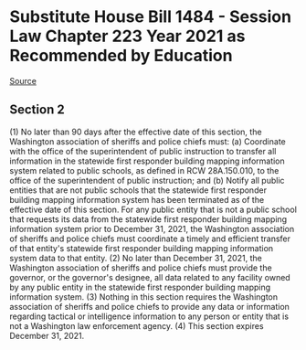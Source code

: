 # Substitute House Bill 1484 - Session Law Chapter 223 Year 2021 as Recommended by Education

[Source](http://lawfilesext.leg.wa.gov/biennium/2021-22/Xml/Bills/Session%20Laws/House/1484-S.SL.xml)
## Section 2
(1) No later than 90 days after the effective date of this section, the Washington association of sheriffs and police chiefs must:
(a) Coordinate with the office of the superintendent of public instruction to transfer all information in the statewide first responder building mapping information system related to public schools, as defined in RCW 28A.150.010, to the office of the superintendent of public instruction; and
(b) Notify all public entities that are not public schools that the statewide first responder building mapping information system has been terminated as of the effective date of this section. For any public entity that is not a public school that requests its data from the statewide first responder building mapping information system prior to December 31, 2021, the Washington association of sheriffs and police chiefs must coordinate a timely and efficient transfer of that entity's statewide first responder building mapping information system data to that entity.
(2) No later than December 31, 2021, the Washington association of sheriffs and police chiefs must provide the governor, or the governor's designee, all data related to any facility owned by any public entity in the statewide first responder building mapping information system.
(3) Nothing in this section requires the Washington association of sheriffs and police chiefs to provide any data or information regarding tactical or intelligence information to any person or entity that is not a Washington law enforcement agency.
(4) This section expires December 31, 2021.
